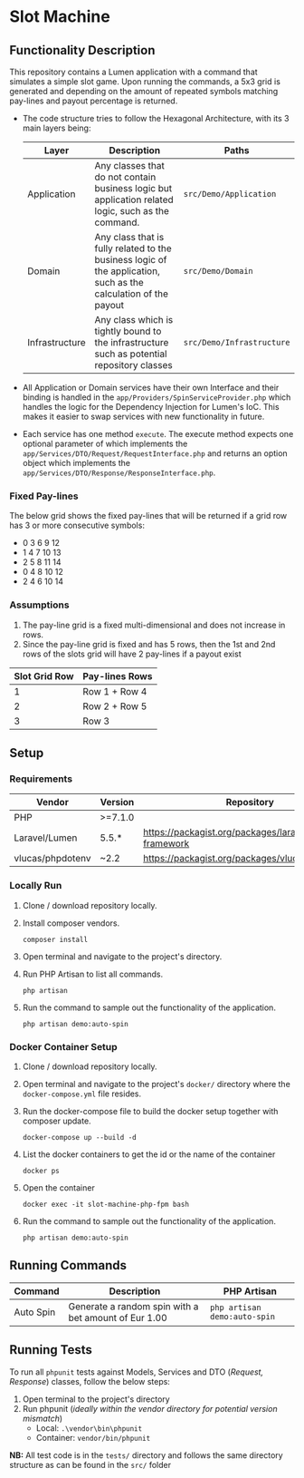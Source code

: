 # Slot Machine
## Functionality Description
This repository contains a Lumen application with a command that simulates a simple slot game. Upon running the commands, a 5x3 grid is generated and depending on the amount of repeated symbols matching pay-lines and payout percentage is returned.

- The code structure tries to follow the Hexagonal Architecture, with its 3 main layers being:

    |Layer |Description |Paths |
    | ---- | ---- | ----- |
    | Application | Any classes that do not contain business logic but application related logic, such as the command. | `src/Demo/Application` |
    | Domain | Any class that is fully related to the business logic of the application, such as the calculation of the payout | `src/Demo/Domain` |
    | Infrastructure | Any class which is tightly bound to the infrastructure such as potential repository classes | `src/Demo/Infrastructure` |

- All Application or Domain services have their own Interface and their binding is handled in the `app/Providers/SpinServiceProvider.php` which handles the logic for the Dependency Injection for Lumen's IoC. This makes it easier to swap services with new functionality in future.
- Each service has one method `execute`. The execute method expects one optional parameter of which implements the `app/Services/DTO/Request/RequestInterface.php` and returns an option object which implements the `app/Services/DTO/Response/ResponseInterface.php`. 

### Fixed Pay-lines
The below grid shows the fixed pay-lines that will be returned if a grid row has 3 or more consecutive symbols:
- 0 3 6 9  12
- 1 4 7 10 13
- 2 5 8 11 14
- 0 4 8 10 12
- 2 4 6 10 14


### Assumptions
1. The pay-line grid is a fixed multi-dimensional and does not increase in rows.
2. Since the pay-line grid is fixed and has 5 rows, then the 1st and 2nd rows of the slots grid will have 2 pay-lines if a payout exist

|Slot Grid Row |Pay-lines Rows |
| --- | ---- |
| 1 | Row 1 + Row 4 |
| 2 | Row 2 + Row 5 |
| 3 | Row 3 | 


## Setup
### Requirements
|Vendor |Version | Repository |
| --- | ---- | ---- |
| PHP | >=7.1.0 | |
| Laravel/Lumen | 5.5.* | https://packagist.org/packages/laravel/lumen-framework |
| vlucas/phpdotenv | ~2.2 | https://packagist.org/packages/vlucas/phpdotenv | 


### Locally Run
1. Clone / download repository locally.
2. Install composer vendors.

    `composer install`
3. Open terminal and navigate to the project's directory.
4. Run PHP Artisan to list all commands.

    `php artisan`
5. Run the command to sample out the functionality of the application. 

    `php artisan demo:auto-spin`


### Docker Container Setup
1. Clone / download repository locally.
3. Open terminal and navigate to the project's `docker/` directory where the `docker-compose.yml` file resides.
4. Run the docker-compose file to build the docker setup together with composer update.

    `docker-compose up --build -d`
5. List the docker containers to get the id or the name of the container

    `docker ps`
6. Open the container

    `docker exec -it slot-machine-php-fpm bash` 
7. Run the command to sample out the functionality of the application. 

    `php artisan demo:auto-spin`


## Running Commands
|Command | Description | PHP Artisan |
| --- | ---- | --- |
| Auto Spin | Generate a random spin with a bet amount of Eur 1.00 | `php artisan demo:auto-spin` | 


## Running Tests
To run all `phpunit` tests against Models, Services and DTO (_Request, Response_) classes, follow the below steps:
1. Open terminal to the project's directory
2. Run phpunit (_ideally within the vendor directory for potential version mismatch_) 
    - Local: ```.\vendor\bin\phpunit```
    - Container: ````vendor/bin/phpunit````
    
**NB:** All test code is in the `tests/` directory and follows the same directory structure as can be found in the `src/` folder 
